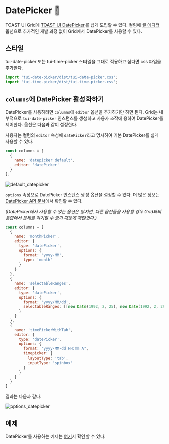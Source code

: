 # DatePicker 📅

TOAST UI Grid에 [TOAST UI DatePicker](https://github.com/nhn/tui.date-picker)를 쉽게 도입할 수 있다. 컬럼에 [셀 에디터](./custom-editor.md) 옵션으로 추가적인 개발 과정 없이 Grid에서 DatePicker를 사용할 수 있다.

## 스타일

tui-date-picker 또는 tui-time-picker 스타일을 그대로 적용하고 싶다면 css 파일을 추가한다.

```js
import 'tui-date-picker/dist/tui-date-picker.css';
import 'tui-time-picker/dist/tui-time-picker.css';
```

## `columns`에 DatePicker 활성화하기

DatePicker를 사용하려면 `columns`에 `editor` 옵션을 추가하기만 하면 된다. Grid는 내부적으로 `tui-date-picker` 인스턴스를 생성하고 사용자 조작에 응하여 DatePicker를 제어한다. 옵션은 다음과 같이 설정한다.

사용자는 컬럼의 `editor` 속성에 `datePicker`라고 명시하여 기본 DatePicker를 쉽게 사용할 수 있다.

```js
const columns = [
  {
    name: 'datepicker default',
    editor: 'datePicker'
  }
];
```

![default_datepicker](https://user-images.githubusercontent.com/35371660/59477678-37dad080-8e91-11e9-90d9-c99053ae83d9.gif)

`options` 속성으로 DatePicker 인스턴스 생성 옵션을 설정할 수 있다. 더 많은 정보는 [DatePicker API 문서](https://nhn.github.io/tui.date-picker/latest/DatePicker)에서 확인할 수 있다.

*(DatePicker에서 사용할 수 있는 옵션은 많지만, 다른 옵션들을 사용할 경우 Grid와의 통합에서 문제를 야기할 수 있기 때문에 제한한다.)*

```js
const columns = [
  {
    name: 'monthPicker',
    editor: {
      type: 'datePicker',
      options: {
        format: 'yyyy-MM',
        type: 'month'
      }
    }
  },
  {
    name: 'selectableRanges',
    editor: {
      type: 'datePicker',
      options: {
        format: 'yyyy/MM/dd',
        selectableRanges: [[new Date(1992, 2, 25), new Date(1992, 2, 29)]]
      }
    }
  },
  {
    name: 'timePickerWithTab',
    editor: {
      type: 'datePicker',
      options: {
        format: 'yyyy-MM-dd HH:mm A',
        timepicker: {
          layoutType: 'tab',
          inputType: 'spinbox'
        }
      }
    }
  }
]
```

결과는 다음과 같다.

![options_datepicker](https://user-images.githubusercontent.com/35371660/59477679-37dad080-8e91-11e9-9156-1aab1e8aecd1.gif)

## 예제

DatePicker를 사용하는 예제는 [여기](https://nhn.github.io/tui.grid/latest/tutorial-example08-date-picker)서 확인할 수 있다.